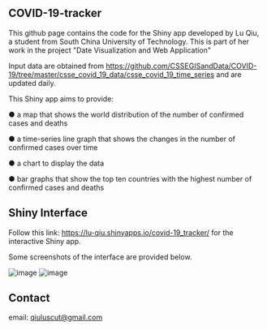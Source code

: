 ## COVID-19-tracker

This github page contains the code for the Shiny app developed by Lu Qiu, a student from South China University of Technology. This is part of her work in the project "Date Visualization and Web Application"

Input data are obtained from https://github.com/CSSEGISandData/COVID-19/tree/master/csse_covid_19_data/csse_covid_19_time_series and are updated daily.

This Shiny app aims to provide:

● a map that shows the world distribution of the number of confirmed cases and deaths 

● a time-series line graph that shows the changes in the number of confirmed cases over time

● a chart to display the data

● bar graphs that show the top ten countries with the highest number of confirmed cases and deaths


## Shiny Interface

Follow this link: https://lu-qiu.shinyapps.io/covid-19_tracker/ for the interactive Shiny app.

Some screenshots of the interface are provided below.

![image](https://user-images.githubusercontent.com/85088486/139848840-555dd8c6-b4b3-4bb8-b0e1-0d1042533be3.png)
![image](https://user-images.githubusercontent.com/85088486/139848911-1814b5d4-ad40-437b-934d-60d7673ad655.png)


## Contact
email: qiuluscut@gmail.com



